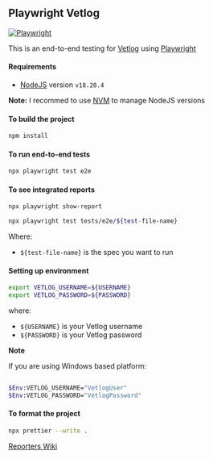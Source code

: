 ## Playwright Vetlog

[![Playwright](https://img.shields.io/badge/playwright-tests-brightgreen.svg)](https://github.com/josdem/playwright-vetlog/actions)

This is an end-to-end testing for [Vetlog](https://vetlog.org/) using [Playwright](https://playwright.dev/)

#### Requirements

- [NodeJS](https://nodejs.org/en/) version `v18.20.4`

**Note:** I recommed to use [NVM](https://github.com/nvm-sh/nvm) to manage NodeJS versions

#### To build the project

```bash
npm install
```

#### To run end-to-end tests

```bash
npx playwright test e2e
```

#### To see integrated reports

```bash
npx playwright show-report
```

```bash
npx playwright test tests/e2e/${test-file-name}
```

Where:

- `${test-file-name}` is the spec you want to run

#### Setting up environment

```bash
export VETLOG_USERNAME=${USERNAME}
export VETLOG_PASSWORD=${PASSWORD}
```

where:

- `${USERNAME}` is your Vetlog username
- `${PASSWORD}` is your Vetlog password

**Note**

If you are using Windows based platform:

```bash

$Env:VETLOG_USERNAME="VetlogUser"
$Env:VETLOG_PASSWORD="VetlogPassword"
```

#### To format the project

```bash
npx prettier --write .
```

[Reporters Wiki](https://github.com/josdem/playwright-vetlog/wiki#reporters)
